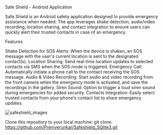 Safe Shield - Android Application

Safe Shield is an Android safety application designed to provide emergency assistance when needed. The app leverages shake detection, audio/video recording, location sharing, and contact integration to ensure users can quickly alert their trusted contacts in case of an emergency.

Features

Shake Detection for SOS Alerts: When the device is shaken, an SOS message with the user's current location is sent to the designated contact(s).
Location Sharing: Send real-time location updates to selected contacts via SMS when the SOS mode is triggered.
Emergency Call: Automatically initiate a phone call to the contact receiving the SOS message.
Audio & Video Recording: Start audio and video recording from the front camera when the emergency mode is activated, and save the recordings in the gallery.
Siren Sound: Option to trigger a loud siren sound during emergencies for added security.
Contacts Integration: Easily select trusted contacts from your phone's contact list to share emergency updates.

![safeshield_images](https://github.com/user-attachments/assets/28c1327c-9833-4190-91a3-9d092af4d8ce)




Clone this repository to your local machine:
git clone https://github.com/Premyerunkar/Safeshield_SQlite3.git

